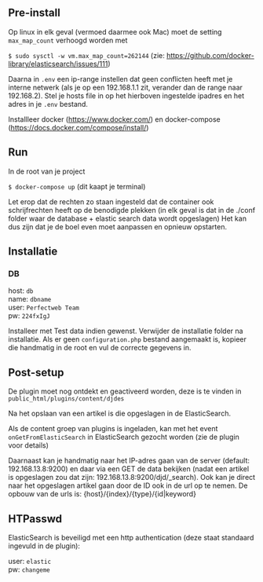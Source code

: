 ## Pre-install
Op linux in elk geval (vermoed daarmee ook Mac) moet de setting `max_map_count` verhoogd worden met

`$ sudo sysctl -w vm.max_map_count=262144`
(zie: https://github.com/docker-library/elasticsearch/issues/111)

Daarna in `.env` een ip-range instellen dat geen conflicten heeft met je interne netwerk (als je op een 192.168.1.1 zit, verander dan de range naar 192.168.2).
Stel je hosts file in op het hierboven ingestelde ipadres en het adres in je `.env` bestand.

Installleer docker (https://www.docker.com/) en docker-compose (https://docs.docker.com/compose/install/)

## Run
In de root van je project

`$ docker-compose up` (dit kaapt je terminal)

Let erop dat de rechten zo staan ingesteld dat de container ook schrijfrechten heeft op de benodigde plekken (in elk geval is dat in de ./conf folder waar de database + elastic search data wordt opgeslagen)
Het kan dus zijn dat je de boel even moet aanpassen en opnieuw opstarten.

## Installatie
### DB
host: `db`<br />
name: `dbname`<br />
user: `Perfectweb Team`<br />
pw: `224fxIgJ`

Installeer met Test data indien gewenst. Verwijder de installatie folder na installatie. Als er geen `configuration.php` bestand aangemaakt is, kopieer die handmatig in de root en vul de correcte gegevens in.

## Post-setup
De plugin moet nog ontdekt en geactiveerd worden, deze is te vinden in `public_html/plugins/content/djdes`

Na het opslaan van een artikel is die opgeslagen in de ElasticSearch.

Als de content groep van plugins is ingeladen, kan met het event `onGetFromElasticSearch` in ElasticSearch gezocht worden (zie de plugin voor details)

Daarnaast kan je handmatig naar het IP-adres gaan van de server (default: 192.168.13.8:9200) en daar via een GET de data bekijken (nadat een artikel is opgeslagen zou dat zijn: 192.168.13.8:9200/djd/_search). Ook kan je direct naar het opgeslagen artikel gaan door de ID ook in de url op te nemen.
De opbouw van de urls is: {host}/{index}/{type}/{id|keyword}

## HTPasswd
ElasticSearch is beveiligd met een http authentication (deze staat standaard ingevuld in de plugin):

user: `elastic`<br />
pw: `changeme`